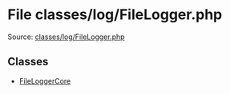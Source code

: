 File classes/log/FileLogger.php
=========

Source: [classes/log/FileLogger.php](https://github.com/PrestaShop/PrestaShop/blob/1.6.1.0/classes/log/FileLogger.php)


Classes
-------

* [FileLoggerCore](class.FileLoggerCore.md)

